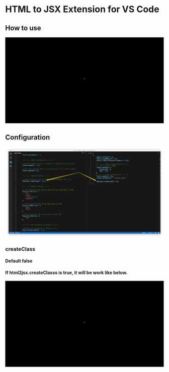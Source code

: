 # HTML to JSX Extension for VS Code 

## How to use

![](./images/1.gif)

## Configuration

![](./images/config.png)

### createClass

#### Default false

#### If html2jsx.createClasss is true, it will be work like below.

![](images/2.gif)